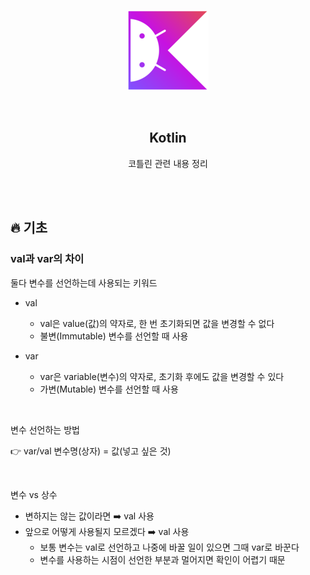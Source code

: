 <div align="center">
  <p>
    <img src="../README.assets/kotlin-hero.png">
  </p>
  <br>
  <h2>Kotlin</h2>
  <p>코틀린 관련 내용 정리</p>
  <br>
  <br>
</div>

## 🔥 기초

### val과 var의 차이

둘다 변수를 선언하는데 사용되는 키워드

- val
  - val은 value(값)의 약자로, 한 번 초기화되면 값을 변경할 수 없다
  - 불변(Immutable) 변수를 선언할 때 사용

- var
  - var은 variable(변수)의 약자로, 초기화 후에도 값을 변경할 수 있다
  - 가변(Mutable) 변수를 선언할 때 사용


<br>

변수 선언하는 방법

👉 var/val 변수명(상자) = 값(넣고 싶은 것)

<br>

변수 vs 상수

- 변하지는 않는 값이라면 ➡️ val 사용
- 앞으로 어떻게 사용될지 모르겠다 ➡️ val 사용
  - 보통 변수는 val로 선언하고 나중에 바꿀 일이 있으면 그때 var로 바꾼다
  - 변수를 사용하는 시점이 선언한 부분과 멀어지면 확인이 어렵기 때문
